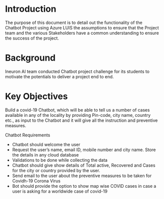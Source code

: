 # Introduction

The purpose of this document is to detail out the functionality of the Chatbot Project using Azure LUIS the assumptions to ensure that the Project team and the various Stakeholders have a common understanding to ensure the success of the project.

# Background
Ineuron AI team conducted Chatbot project challenge for its students to motivate the potentials to deliver a project end to end.

# Key Objectives

Build a covid-19 Chatbot, which will be able to tell us a number of cases available in any of the locality by providing Pin-code, city name, country etc., as input to the Chatbot and it will give all the instruction and preventive measures.

Chatbot Requirements

* 	Chatbot should welcome the user
* 	Request the user’s name, email ID, mobile number and city name. Store the details in any cloud database
* 	Validations to be done while collecting the data
* 	Chatbot should give show details of Total active, Recovered and Cases for the city or country provided by the user.
* 	Send email to the user about the preventive measures to be taken for Covidh-19 Corona Virus
* 	Bot should provide the option to show map wise COVID cases in case a user is asking for a worldwide case of covid-19
